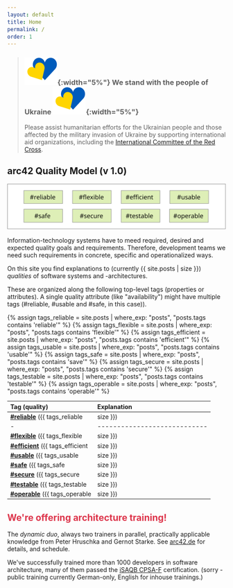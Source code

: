 ```yaml
---
layout: default
title: Home
permalink: /
order: 1
---
```


>### ![](/images/ua-flag.svg){:width="5%"} We stand with the people of Ukraine ![](/images/ua-flag.svg){:width="5%"}
>
>Please assist humanitarian efforts for the Ukrainian people and those affected by the military invasion of Ukraine by supporting international aid organizations, including the [International Committee of the Red Cross](https://www.icrc.org/en). 

## arc42 Quality Model (v 1.0)
![arc42 Quality Model (v1.0)](/images/QM-42-v1.svg)

Information-technology systems have to meed required, desired and expected quality goals and requirements. 
Therefore, development teams we need such requirements in concrete, specific and operationalized ways.



On this site you find explanations to (currently {{ site.posts | size }}) _qualities_ of software systems and -architectures.

These are organized along the following top-level tags (properties or attributes). 
A single quality attribute (like "availability") might have multiple tags (#reliable, #usable and #safe, in this case)).


{% assign tags_reliable = site.posts | where_exp: "posts", "posts.tags contains 'reliable'" %}
{% assign tags_flexible = site.posts | where_exp: "posts", "posts.tags contains 'flexible'" %}
{% assign tags_efficient = site.posts | where_exp: "posts", "posts.tags contains 'efficient'" %}
{% assign tags_usable = site.posts | where_exp: "posts", "posts.tags contains 'usable'" %}
{% assign tags_safe = site.posts | where_exp: "posts", "posts.tags contains 'save'" %}
{% assign tags_secure = site.posts | where_exp: "posts", "posts.tags contains 'secure'" %}
{% assign tags_testable = site.posts | where_exp: "posts", "posts.tags contains 'testable'" %}
{% assign tags_operable = site.posts | where_exp: "posts", "posts.tags contains 'operable'" %}

| Tag (quality) | Explanation          |
| :--- | :--- |
| [**#reliable**](/tag_reliable/) ({{ tags_reliable | size }}) | Perform specified functions under specified conditions without interruptions and failures.  |
|-|----------------------------|
| [**#flexible**](/tag_flexible/) ({{ tags_flexible | size }})  |  Serve a different or expanded set of requirements; the ease with which the product can be adapted to changes in its requirements, contexts of use, or system environment. Synonyms: modifiable, adjustable, changeable, versatile. |
| [**#efficient**](/tag_efficient/) ({{ tags_efficient | size }})  |  Perform functions within specified time, capacity and throughput parameters, using appropriate resources (like memory, network bandwith, threads). |
| [**#usable**](/tag_usable/) ({{ tags_usable | size }})  |  Enable users to perform their tasks safely, effectively, and efficiently while enjoying the experience. |
| [**#safe**](/tag_safe/) ({{ tags_safe | size }})  |  Avoid states in which human life, health, property, or the environment is endangered, detects and warns of risks and hazards.  |
| [**#secure**](/tag_secure/) ({{ tags_secure | size }})  |  Protect information and data so that persons or other products have only access to an extend appropriate to their types and levels, and to defend against attack patterns by malicious actors. |
| [**#testable**](/tag_testable/) ({{ tags_testable | size }})  |  Enable an objective and feasible test to be designed and performed to determine whether requirements are met. |
| [**#operable**](/tag_operable/) ({{ tags_operable | size }})  |  Easy to deploy, operate, monitor and control. |





## <font color="#dd354b">We're offering architecture training!</font>

The _dynamic duo_, always two trainers in parallel, practically applicable knowledge from Peter Hruschka and Gernot Starke. 
See [arc42.de](https://www.arc42.de/termine) for details, and schedule.

We've successfully trained more than 1000 developers in software architecture, many of them passed the [iSAQB CPSA-F](https://isaqb.org) certification.
(sorry - public training currently German-only, English for inhouse trainings.)
